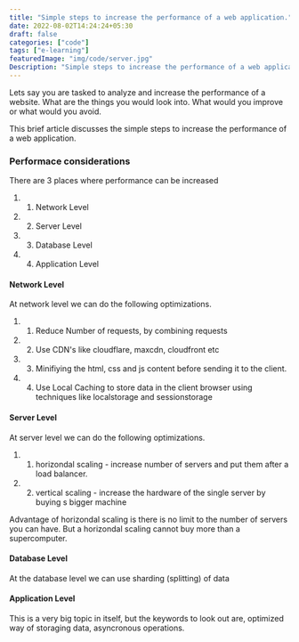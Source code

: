 ```yaml
---
title: "Simple steps to increase the performance of a web application."
date: 2022-08-02T14:24:24+05:30
draft: false
categories: ["code"]
tags: ["e-learning"]
featuredImage: "img/code/server.jpg"
Description: "Simple steps to increase the performance of a web application."
---
```


Lets say you are tasked to analyze and increase the performance of a website. What are the things you would look into. What would you improve or what would you avoid.

This brief article discusses the simple steps to increase the performance of a web application.

### Performace considerations

There are 3 places where performance can be increased

1. 1. Network Level
2. 2. Server Level
3. 3. Database Level
4. 4. Application Level
  
<p></p>

#### Network Level
At network level we can do the following optimizations.

1. 1. Reduce Number of requests, by combining requests
2. 2. Use CDN's like cloudflare, maxcdn, cloudfront etc
3. 3. Minifiying the html, css and js content before sending it to the client.
4. 4. Use Local Caching to store data in the client browser using techniques like localstorage and sessionstorage

<p></p>

#### Server Level
At server level we can do the following optimizations.
<p></p>

1. 1. horizondal scaling - increase number of servers and put them after a load balancer.
1. 2. vertical scaling - increase the hardware of the single server by buying s bigger machine

<p></p>
Advantage of horizondal scaling is there is no limit to the number of servers you can have. But a horizondal scaling cannot buy more than a supercomputer.
    
<p></p>


#### Database Level
At the database level we can use sharding (splitting) of data

#### Application Level

This is a very big topic in itself, but the keywords to look out are, optimized way of storaging data, asyncronous operations.




